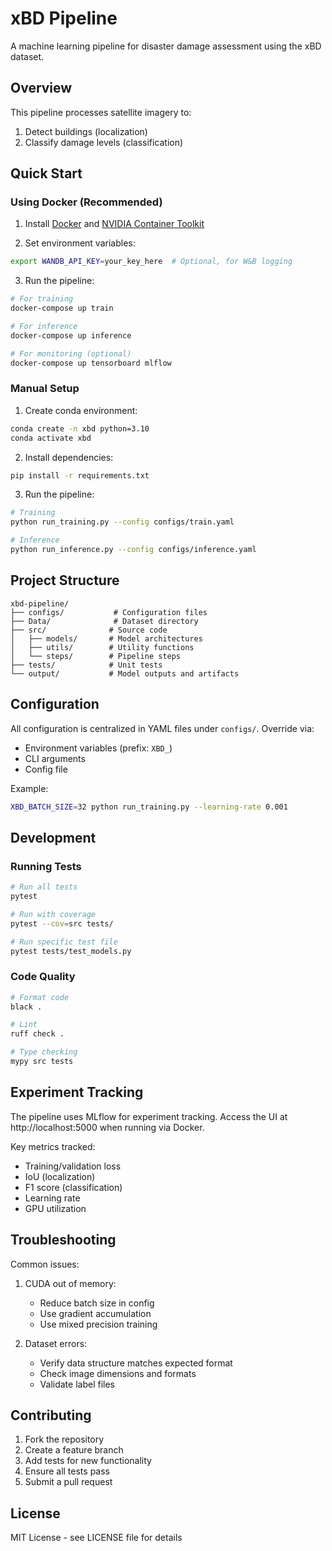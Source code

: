 # xBD Pipeline

A machine learning pipeline for disaster damage assessment using the xBD dataset.

## Overview

This pipeline processes satellite imagery to:
1. Detect buildings (localization)
2. Classify damage levels (classification)

## Quick Start

### Using Docker (Recommended)

1. Install [Docker](https://docs.docker.com/get-docker/) and [NVIDIA Container Toolkit](https://github.com/NVIDIA/nvidia-docker)

2. Set environment variables:
```bash
export WANDB_API_KEY=your_key_here  # Optional, for W&B logging
```

3. Run the pipeline:
```bash
# For training
docker-compose up train

# For inference
docker-compose up inference

# For monitoring (optional)
docker-compose up tensorboard mlflow
```

### Manual Setup

1. Create conda environment:
```bash
conda create -n xbd python=3.10
conda activate xbd
```

2. Install dependencies:
```bash
pip install -r requirements.txt
```

3. Run the pipeline:
```bash
# Training
python run_training.py --config configs/train.yaml

# Inference
python run_inference.py --config configs/inference.yaml
```

## Project Structure

```
xbd-pipeline/
├── configs/           # Configuration files
├── Data/              # Dataset directory
├── src/              # Source code
│   ├── models/       # Model architectures
│   ├── utils/        # Utility functions
│   └── steps/        # Pipeline steps
├── tests/            # Unit tests
└── output/           # Model outputs and artifacts
```

## Configuration

All configuration is centralized in YAML files under `configs/`. Override via:
- Environment variables (prefix: `XBD_`)
- CLI arguments
- Config file

Example:
```bash
XBD_BATCH_SIZE=32 python run_training.py --learning-rate 0.001
```

## Development

### Running Tests

```bash
# Run all tests
pytest

# Run with coverage
pytest --cov=src tests/

# Run specific test file
pytest tests/test_models.py
```

### Code Quality

```bash
# Format code
black .

# Lint
ruff check .

# Type checking
mypy src tests
```

## Experiment Tracking

The pipeline uses MLflow for experiment tracking. Access the UI at http://localhost:5000 when running via Docker.

Key metrics tracked:
- Training/validation loss
- IoU (localization)
- F1 score (classification)
- Learning rate
- GPU utilization

## Troubleshooting

Common issues:

1. CUDA out of memory:
   - Reduce batch size in config
   - Use gradient accumulation
   - Use mixed precision training

2. Dataset errors:
   - Verify data structure matches expected format
   - Check image dimensions and formats
   - Validate label files

## Contributing

1. Fork the repository
2. Create a feature branch
3. Add tests for new functionality
4. Ensure all tests pass
5. Submit a pull request

## License

MIT License - see LICENSE file for details 